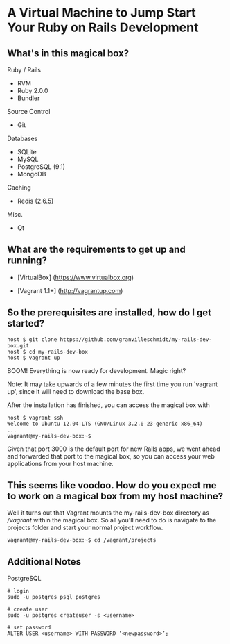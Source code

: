 # A Virtual Machine to Jump Start Your Ruby on Rails Development

## What's in this magical box?

Ruby / Rails 
* RVM
* Ruby 2.0.0
* Bundler

Source Control
* Git

Databases
* SQLite
* MySQL
* PostgreSQL (9.1)
* MongoDB

Caching
* Redis (2.6.5)

Misc.
* Qt

## What are the requirements to get up and running?

* [VirtualBox] (https://www.virtualbox.org)

* [Vagrant 1.1+] (http://vagrantup.com)

## So the prerequisites are installed, how do I get started?

    host $ git clone https://github.com/granvilleschmidt/my-rails-dev-box.git
    host $ cd my-rails-dev-box
    host $ vagrant up

BOOM! Everything is now ready for development. Magic right?

Note: It may take upwards of a few minutes the first time you
run 'vagrant up', since it will need to download the base box. 

After the installation has finished, you can access the magical box with

    host $ vagrant ssh
    Welcome to Ubuntu 12.04 LTS (GNU/Linux 3.2.0-23-generic x86_64)
    ...
    vagrant@my-rails-dev-box:~$

Given that port 3000 is the default port for new Rails apps, we went ahead and forwarded that port to the magical box, so you can access your web applications from your host machine.

## This seems like voodoo. How do you expect me to work on a magical box from my host machine?

Well it turns out that Vagrant mounts the my-rails-dev-box directory as _/vagrant_ within the magical box. So all you'll need to do 
is navigate to the projects folder and start your normal project workflow.

    vagrant@my-rails-dev-box:~$ cd /vagrant/projects

## Additional Notes

PostgreSQL

    # login
    sudo -u postgres psql postgres
    
    # create user
    sudo -u postgres createuser -s <username>
    
    # set password
    ALTER USER <username> WITH PASSWORD ‘<newpassword>’;


    


